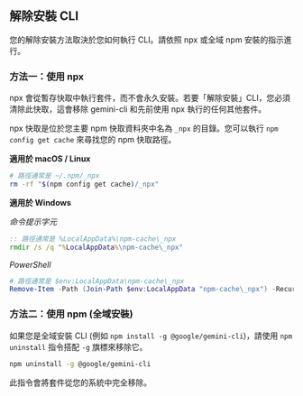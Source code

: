 ## 解除安裝 CLI

您的解除安裝方法取決於您如何執行 CLI。請依照 npx 或全域 npm 安裝的指示進行。

### 方法一：使用 npx

npx 會從暫存快取中執行套件，而不會永久安裝。若要「解除安裝」CLI，您必須清除此快取，這會移除 gemini-cli 和先前使用 npx 執行的任何其他套件。

npx 快取是位於您主要 npm 快取資料夾中名為 `_npx` 的目錄。您可以執行 `npm config get cache` 來尋找您的 npm 快取路徑。

**適用於 macOS / Linux**

```bash
# 路徑通常是 ~/.npm/_npx
rm -rf "$(npm config get cache)/_npx"
```

**適用於 Windows**

_命令提示字元_

```cmd
:: 路徑通常是 %LocalAppData%\npm-cache\_npx
rmdir /s /q "%LocalAppData%\npm-cache\_npx"
```

_PowerShell_

```powershell
# 路徑通常是 $env:LocalAppData\npm-cache\_npx
Remove-Item -Path (Join-Path $env:LocalAppData "npm-cache\_npx") -Recurse -Force
```

### 方法二：使用 npm (全域安裝)

如果您是全域安裝 CLI (例如 `npm install -g @google/gemini-cli`)，請使用 `npm uninstall` 指令搭配 `-g` 旗標來移除它。

```bash
npm uninstall -g @google/gemini-cli
```

此指令會將套件從您的系統中完全移除。